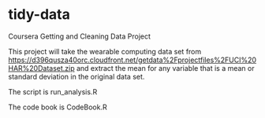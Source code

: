 tidy-data
=========

Coursera Getting and Cleaning Data Project

This project will take the wearable computing data set from 
https://d396qusza40orc.cloudfront.net/getdata%2Fprojectfiles%2FUCI%20HAR%20Dataset.zip
and extract the mean for any variable that is a mean or standard deviation in the 
original data set.

The script is run_analysis.R

The code book is CodeBook.R


